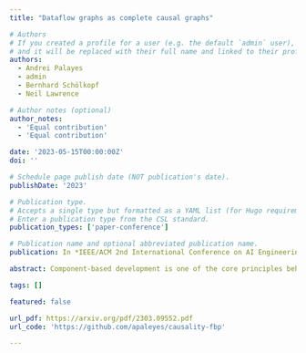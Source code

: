```yaml
---
title: "Dataflow graphs as complete causal graphs"

# Authors
# If you created a profile for a user (e.g. the default `admin` user), write the username (folder name) here
# and it will be replaced with their full name and linked to their profile.
authors:
  - Andrei Palayes
  - admin
  - Bernhard Schölkopf
  - Neil Lawrence

# Author notes (optional)
author_notes:
  - 'Equal contribution'
  - 'Equal contribution'

date: '2023-05-15T00:00:00Z'
doi: ''

# Schedule page publish date (NOT publication's date).
publishDate: '2023'

# Publication type.
# Accepts a single type but formatted as a YAML list (for Hugo requirements).
# Enter a publication type from the CSL standard.
publication_types: ['paper-conference']

# Publication name and optional abbreviated publication name.
publication: In *IEEE/ACM 2nd International Conference on AI Engineering–Software Engineering for AI (CAIN), 2023*

abstract: Component-based development is one of the core principles behind modern software engineering practices. Understanding of causal relationships between components of a software system can yield significant benefits to developers. Yet modern software design approaches make it difficult to track and discover such relationships at system scale, which leads to growing intellectual debt. In this paper we consider an alternative approach to software design, flow-based programming (FBP), and draw the attention of the community to the connection between dataflow graphs produced by FBP and structural causal models. With expository examples we show how this connection can be leveraged to improve day-to-day tasks in software projects, including fault localisation, business analysis and experimentation.

tags: []

featured: false

url_pdf: https://arxiv.org/pdf/2303.09552.pdf
url_code: 'https://github.com/apaleyes/causality-fbp'

---
```

